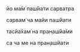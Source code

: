 йо ма̄м̇ паш́йати сарватра

сарвам̇ ча майи паш́йати

тасйа̄хам̇ на пран̣аш́йа̄ми

са ча ме на пран̣аш́йати